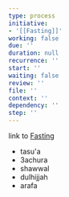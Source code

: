 ```yaml
---
type: process
initiative:
- '[[Fasting]]'
working: false
due: ''
duration: null
recurrence: ''
start: ''
waiting: false
review: ''
file: ''
context: ''
dependency: ''
step: ''
---
```


link to [Fasting](docs/sidebar1/Initiatives/worship/Fasting.md)

* tasu'a
* 3achura
* shawwal
* dulhijjah
* arafa
